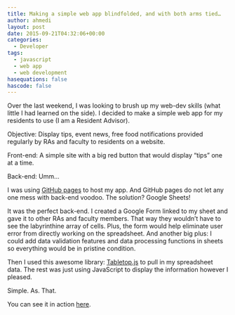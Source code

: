 ```yaml
---
title: Making a simple web app blindfolded, and with both arms tied…
author: ahmedi
layout: post
date: 2015-09-21T04:32:06+00:00
categories:
  - Developer
tags:
  - javascript
  - web app
  - web development
hasequations: false
hascode: false
---
```

Over the last weekend, I was looking to brush up my web-dev skills (what little I had learned on the side). I decided to make a simple web app for my residents to use (I am a Resident Advisor).

Objective: Display tips, event news, free food notifications provided regularly by RAs and faculty to residents on a website.<!--more-->

Front-end: A simple site with a big red button that would display &#8220;tips&#8221; one at a time.

Back-end: Umm&#8230;

I was using <a href="https://pages.github.com/" target="_blank">GitHub pages</a> to host my app. And GitHub pages do not let any one mess with back-end voodoo. The solution? Google Sheets!

It was the perfect back-end. I created a Google Form linked to my sheet and gave it to other RAs and faculty members. That way they wouldn&#8217;t have to see the labyrinthine array of cells. Plus, the form would help eliminate user error from directly working on the spreadsheet. And another big plus: I could add data validation features and data processing functions in sheets so everything would be in pristine condition.

Then I used this awesome library: <a href="https://github.com/jsoma/tabletop" target="_blank">Tabletop.js</a> to pull in my spreadsheet data. The rest was just using JavaScript to display the information however I pleased.

Simple. As. That.

You can see it in action <a href="http://hazrmard.github.io/VandySays" target="_blank">here</a>.
